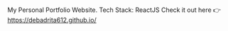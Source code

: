 My Personal Portfolio Website.
Tech Stack: ReactJS
Check it out here 👉 https://debadrita612.github.io/ 
